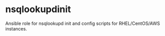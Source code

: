 nsqlookupdinit
==============

Ansible role for nsqlookupd init and config scripts for RHEL/CentOS/AWS instances.
